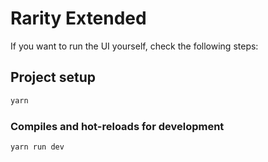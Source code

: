 # Rarity Extended

If you want to run the UI yourself, check the following steps:

## Project setup

```bash
yarn
```

### Compiles and hot-reloads for development

```bash
yarn run dev
```
